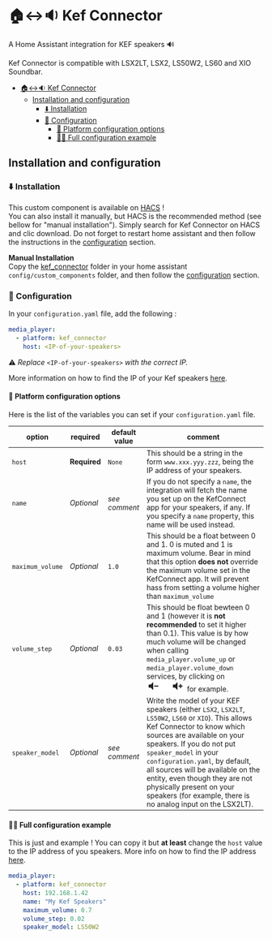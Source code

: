 # 🏠️↔️🔉 Kef Connector
A Home Assistant integration for KEF speakers 🔊

Kef Connector is compatible with LSX2LT, LSX2, LS50W2, LS60 and XIO Soundbar.

- [🏠️↔️🔉 Kef Connector](#️️-kef-connector)
  - [Installation and configuration](#installation-and-configuration)
    - [⬇️ Installation](#️-installation)
    - [🔧 Configuration](#-configuration)
      - [📜 Platform configuration options](#-platform-configuration-options)
      - [🧑‍🔬 Full configuration example](#-full-configuration-example)


## Installation and configuration

### ⬇️ Installation
This custom component is available on [HACS](https://hacs.xyz) !\
You can also install it manually, but HACS is the recommended method (see bellow for "manual installation").
Simply search for Kef Connector on HACS and clic download. Do not forget to restart home assistant and then follow the instructions in the [configuration](#-configuration) section.

**Manual Installation**\
Copy the [kef_connector](custom_components/kef_connector) folder in your home assistant `config/custom_components` folder, and then follow the [configuration](#-configuration) section.

### 🔧 Configuration

In your `configuration.yaml` file, add the following :

```yaml
media_player:
  - platform: kef_connector
    host: <IP-of-your-speakers>
```
⚠️ _Replace_ `<IP-of-your-speakers>` _with the correct IP._ 

More information on how to find the IP of your Kef speakers [here](https://github.com/N0ciple/pykefcontrol#-get-the-ip-address).

#### 📜 Platform configuration options

Here is the list of the variables you can set if your `configuration.yaml` file.

| option           | required     | default value | comment|
| ---------------- | ------------ | -------------|-------------------- |
| `host`           | **Required** | `None`        | This should be a string in the form `www.xxx.yyy.zzz`, being the IP address of your speakers.|
| `name`           | _Optional_   | _see comment_ | If you do not specify a `name`, the integration will fetch the name you set up on the KefConnect app for your speakers, if any. If you specify a `name` property, this name will be used instead.|
| `maximum_volume` | _Optional_   | `1.0`         | This should be a float between 0 and 1. 0 is muted and 1 is maximum volume. Bear in mind that this option **does not** override the maximum volume set in the KefConnect app. It will prevent hass from setting a volume higher than `maximum_volume`|
| `volume_step`    | _Optional_   | `0.03`        | This should be float bewteen 0 and 1 (however it is **not recommended** to set it higher than 0.1). This value is by how much volume will be changed when calling   `media_player.volume_up` or `media_player.volume_down` services, by clicking on ![volume_down_up](assets/images/volume_down_up.png) for example. |
| `speaker_model`  | _Optional_   | _see comment_ | Write the model of your KEF speakers (either `LSX2`, `LSX2LT`, `LS50W2`, `LS60` or `XIO`). This allows Kef Connector to know which sources are available on your speakers. If you do not put `speaker_model` in your `configuration.yaml`, by default, all sources will be available on the entity, even though they are not physically present on your speakers (for example, there is no analog input on the LSX2LT). |
#### 🧑‍🔬 Full configuration example
This is just and example ! You can copy it but **at least** change the `host` value to the IP address of you speakers. More info on how to find the IP address [here](https://github.com/N0ciple/pykefcontrol#-get-the-ip-address).
```yaml
media_player:
  - platform: kef_connector
    host: 192.168.1.42
    name: "My Kef Speakers"
    maximum_volume: 0.7
    volume_step: 0.02
    speaker_model: LS50W2
```
